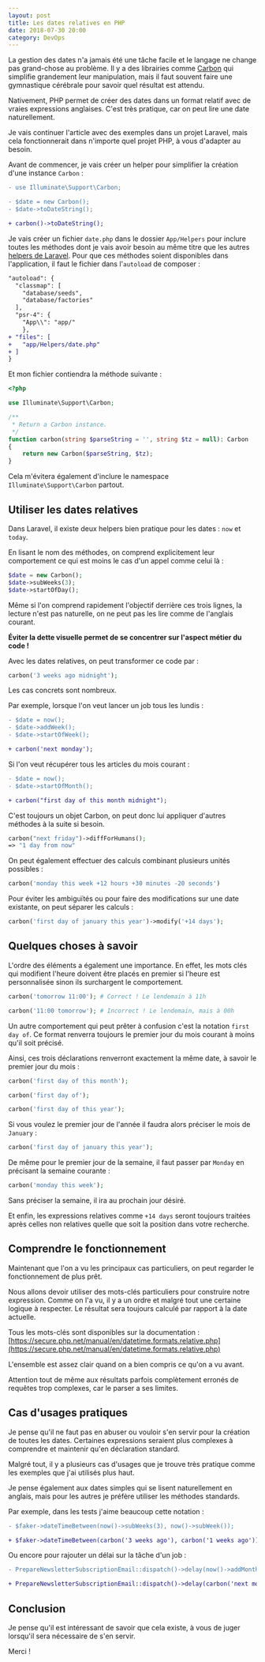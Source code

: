 ```yaml
---
layout: post
title: Les dates relatives en PHP
date: 2018-07-30 20:00
category: DevOps
---
```

La gestion des dates n'a jamais été une tâche facile et le langage ne change pas grand-chose au problème.
Il y a des librairies comme [Carbon](https://carbon.nesbot.com/docs/) qui simplifie grandement leur manipulation, mais il faut souvent faire une gymnastique cérébrale pour savoir quel résultat est attendu.

Nativement, PHP permet de créer des dates dans un format relatif avec de vraies expressions anglaises. C'est très pratique, car on peut lire une date naturellement.

Je vais continuer l'article avec des exemples dans un projet Laravel, mais cela fonctionnerait dans n'importe quel projet PHP, à vous d'adapter au besoin.

Avant de commencer, je vais créer un helper pour simplifier la création d'une instance `Carbon` :

```diff
- use Illuminate\Support\Carbon;

- $date = new Carbon();
- $date->toDateString();

+ carbon()->toDateString();
```

Je vais créer un fichier `date.php` dans le dossier `App/Helpers` pour inclure toutes les méthodes dont je vais avoir besoin au même titre que les autres [helpers de Laravel](https://laravel.com/docs/5.6/helpers). Pour que ces méthodes soient disponibles dans l'application, il faut le fichier dans l'`autoload` de composer :

```diff
"autoload": {
  "classmap": [
    "database/seeds",
    "database/factories"
  ],
  "psr-4": {
    "App\\": "app/"
    },
+ "files": [
+   "app/Helpers/date.php"
+ ]
}
```

Et mon fichier contiendra la méthode suivante :

```php
<?php

use Illuminate\Support\Carbon;

/**
 * Return a Carbon instance.
 */
function carbon(string $parseString = '', string $tz = null): Carbon
{
    return new Carbon($parseString, $tz);
}
```

Cela m'évitera également d'inclure le namespace `Illuminate\Support\Carbon` partout.

## Utiliser les dates relatives

Dans Laravel, il existe deux helpers bien pratique pour les dates : `now` et `today`.

En lisant le nom des méthodes, on comprend explicitement leur comportement ce qui est moins le cas d'un appel comme celui là :

```php
$date = new Carbon();
$date->subWeeks(3);
$date->startOfDay();
```

Même si l'on comprend rapidement l'objectif derrière ces trois lignes, la lecture n'est pas naturelle, on ne peut pas les lire comme de l'anglais courant.

**Éviter la dette visuelle permet de se concentrer sur l'aspect métier du code !**

Avec les dates relatives, on peut transformer ce code par :

```php
carbon('3 weeks ago midnight');
```

Les cas concrets sont nombreux.

Par exemple, lorsque l'on veut lancer un job tous les lundis :
```diff
- $date = now();
- $date->addWeek();
- $date->startOfWeek();

+ carbon('next monday');
```

Si l'on veut récupérer tous les articles du mois courant :

```diff
- $date = now();
- $date->startOfMonth();

+ carbon("first day of this month midnight");
```

C'est toujours un objet Carbon, on peut donc lui appliquer d'autres méthodes à la suite si besoin.
```php
carbon("next friday")->diffForHumans();
=> "1 day from now"
```

On peut également effectuer des calculs combinant plusieurs unités possibles :
```php
carbon('monday this week +12 hours +30 minutes -20 seconds')
```

Pour éviter les ambiguïtés ou pour faire des modifications sur une date existante, on peut séparer les calculs :
```php
carbon('first day of january this year')->modify('+14 days');
```

## Quelques choses à savoir

L'ordre des éléments a également une importance. En effet, les mots clés qui modifient l'heure doivent être placés en premier si l'heure est personnalisée sinon ils surchargent le comportement.

```php
carbon('tomorrow 11:00'); # Correct ! Le lendemain à 11h

carbon('11:00 tomorrow'); # Incorrect ! Le lendemain, mais à 00h
```

Un autre comportement qui peut prêter à confusion c'est la notation `first day of`. Ce format renverra toujours le premier jour du mois courant à moins qu'il soit précisé.

Ainsi, ces trois déclarations renverront exactement la même date, à savoir le premier jour du mois :

```php
carbon('first day of this month');

carbon('first day of');

carbon('first day of this year');
```

Si vous voulez le premier jour de l'année il faudra alors préciser le mois de `January` :

```php
carbon('first day of january this year');
```

De même pour le premier jour de la semaine, il faut passer par `Monday` en précisant la semaine courante :

```php
carbon('monday this week');
```

Sans préciser la semaine, il ira au prochain jour désiré.

Et enfin, les expressions relatives comme `+14 days` seront toujours traitées après celles non relatives quelle que soit la position dans votre recherche.

## Comprendre le fonctionnement

Maintenant que l'on a vu les principaux cas particuliers, on peut regarder le fonctionnement de plus prêt.

Nous allons devoir utiliser des mots-clés particuliers pour construire notre expression. Comme on l'a vu, il y a un ordre et malgré tout une certaine logique à respecter. Le résultat sera toujours calculé par rapport à la date actuelle.

Tous les mots-clés sont disponibles sur la documentation : [https://secure.php.net/manual/en/datetime.formats.relative.php](https://secure.php.net/manual/en/datetime.formats.relative.php)

L'ensemble est assez clair quand on a bien compris ce qu'on a vu avant.

Attention tout de même aux résultats parfois complètement erronés de requêtes trop complexes, car le parser a ses limites.

## Cas d'usages pratiques

Je pense qu'il ne faut pas en abuser ou vouloir s'en servir pour la création de toutes les dates. Certaines expressions seraient plus complexes à comprendre et maintenir qu'en déclaration standard.

Malgré tout, il y a plusieurs cas d'usages que je trouve très pratique comme les exemples que j'ai utilisés plus haut.

Je pense également aux dates simples qui se lisent naturellement en anglais, mais pour les autres je préfère utiliser les méthodes standards.

Par exemple, dans les tests j'aime beaucoup cette notation :

```diff
- $faker->dateTimeBetween(now()->subWeeks(3), now()->subWeek());

+ $faker->dateTimeBetween(carbon('3 weeks ago'), carbon('1 weeks ago'));
```

Ou encore pour rajouter un délai sur la tâche d'un job :

```diff
- PrepareNewsletterSubscriptionEmail::dispatch()->delay(now()->addMonth());

+ PrepareNewsletterSubscriptionEmail::dispatch()->delay(carbon('next month'));
```

## Conclusion

Je pense qu'il est intéressant de savoir que cela existe, à vous de juger lorsqu'il sera nécessaire de s'en servir.

Merci !
